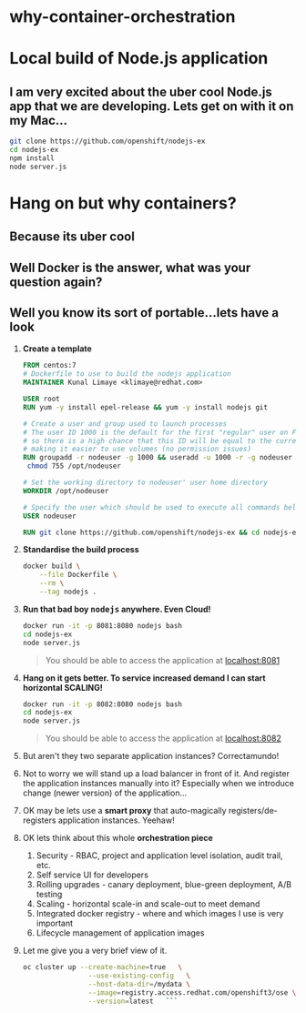 # why-container-orchestration


# Local build of Node.js application

## I am very excited about the uber cool Node.js app that we are developing.  Lets get on with it on my Mac...

```bash
git clone https://github.com/openshift/nodejs-ex
cd nodejs-ex
npm install
node server.js
```

# Hang on but why containers?

## Because its uber cool
## Well Docker is the answer, what was your question again?
## Well you know its sort of portable...lets have a look

1. **Create a template**

   ```DOCKERFILE
   FROM centos:7
   # Dockerfile to use to build the nodejs application
   MAINTAINER Kunal Limaye <klimaye@redhat.com>
   
   USER root
   RUN yum -y install epel-release && yum -y install nodejs git
   
   # Create a user and group used to launch processes
   # The user ID 1000 is the default for the first "regular" user on Fedora/CentOS/RHEL,
   # so there is a high chance that this ID will be equal to the current user
   # making it easier to use volumes (no permission issues)
   RUN groupadd -r nodeuser -g 1000 && useradd -u 1000 -r -g nodeuser -m -d /opt/nodeuser -s /sbin/nologin -c "Node.js user" nodeuser && \
    chmod 755 /opt/nodeuser

   # Set the working directory to nodeuser' user home directory
   WORKDIR /opt/nodeuser

   # Specify the user which should be used to execute all commands below
   USER nodeuser

   RUN git clone https://github.com/openshift/nodejs-ex && cd nodejs-ex && npm install
   ```
2. **Standardise the build process**

   ```bash
   docker build \
       --file Dockerfile \
       --rm \
       --tag nodejs .
   ```
3. **Run that bad boy <kbd>nodejs</kbd> anywhere. Even Cloud!**

   ```bash
   docker run -it -p 8081:8080 nodejs bash
   cd nodejs-ex
   node server.js
   ```
   > You should be able to access the application at [localhost:8081](localhost:8081)
4. **Hang on it gets better.  To service increased demand I can start horizontal SCALING!**

   ```bash
   docker run -it -p 8082:8080 nodejs bash
   cd nodejs-ex
   node server.js
   ```
   > You should be able to access the application at [localhost:8082](localhost:8082)

5. But aren't they two separate application instances?  Correctamundo!

6. Not to worry we will stand up a load balancer in front of it.  And register the application instances manually into it?  Especially when we introduce change (newer version) of the application...

7. OK may be lets use a **smart proxy** that auto-magically registers/de-registers application instances.  Yeehaw!  

8. OK lets think about this whole **orchestration piece**

    1. Security - RBAC, project and application level isolation, audit trail, etc.
    2. Self service UI for developers
    3. Rolling upgrades - canary deployment, blue-green deployment, A/B testing
    4. Scaling - horizontal scale-in and scale-out to meet demand
    5. Integrated docker registry - where and which images I use is very important
    6. Lifecycle management of application images

9. Let me give you a very brief view of it.

   ```bash
   oc cluster up --create-machine=true   \
                   --use-existing-config   \
                   --host-data-dir=/mydata \
                   --image=registry.access.redhat.com/openshift3/ose \
                   --version=latest   ```
